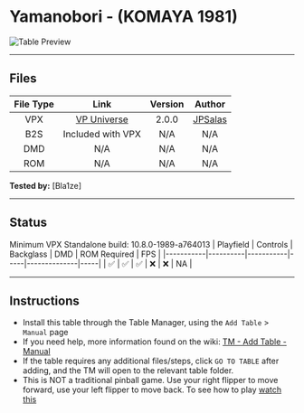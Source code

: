 ﻿# Yamanobori - (KOMAYA 1981)

![Table Preview](../../images/vpx-yamanobori.jpg)

---

## Files
| File Type | Link | Version | Author |
|:---------:|:----:|:-------:|:------:|
| VPX | [VP Universe](https://www.vpforums.org/index.php?app=downloads&showfile=15578) | 2.0.0 | [JPSalas](https://www.vpforums.org/index.php?showuser=277) |
| B2S | Included with VPX | N/A | N/A |
| DMD | N/A | N/A | N/A |
| ROM | N/A | N/A | N/A |

**Tested by:** [Bla1ze]

---

## Status 
Minimum VPX Standalone build: 10.8.0-1989-a764013
| Playfield | Controls | Backglass | DMD | ROM Required | FPS | 
|-----------|----------|-----------|-----|--------------|-----|
| :white_check_mark: | :white_check_mark: | :white_check_mark: | :x: | :x: | NA |

---

## Instructions

- Install this table through the Table Manager, using the `Add Table` > `Manual` page
- If you need help, more information found on the wiki: [TM - Add Table - Manual](https://github.com/LegendsUnchained/vpx-standalone-alp4k/wiki/%5B04%5D-%F0%9F%A7%A1-TM-%E2%80%90-Other-Features#add-table---manual)
- If the table requires any additional files/steps, click `GO TO TABLE` after adding, and the TM will open to the relevant table folder.
- This is NOT a traditional pinball game. Use your right flipper to move forward, use your left flipper to move back. To see how to play [watch this](https://www.youtube.com/watch?v=n1Z6CPgGka0)

